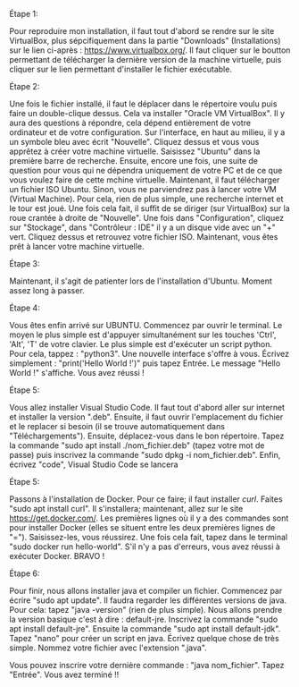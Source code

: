Étape 1:

Pour reproduire mon installation, il faut tout d'abord se rendre sur le site VirtualBox, plus sépcifiquement dans la partie "Downloads" (Installations) sur le lien ci-après : https://www.virtualbox.org/.
Il faut cliquer sur le boutton permettant de télécharger la dernière version de la machine virtuelle, puis cliquer sur le lien permettant d'installer le fichier exécutable.

Étape 2:

Une fois le fichier installé, il faut le déplacer dans le répertoire voulu puis faire un double-clique dessus. Cela va installer "Oracle VM VirtualBox".
Il y aura des questions à répondre, cela dépend entièrement de votre ordinateur et de votre configuration.
Sur l'interface, en haut au milieu, il y a un symbole bleu avec écrit "Nouvelle". Cliquez dessus et vous vous apprêtez à créer votre machine virtuelle. Saisissez "Ubuntu" dans la première barre de recherche.
Ensuite, encore une fois, une suite de question pour vous qui ne dépendra uniquement de votre PC et de ce que vous voulez faire de cette mchine virtuelle.
Maintenant, il faut télécharger un fichier ISO Ubuntu. Sinon, vous ne parviendrez pas à lancer votre VM (Virtual Machine). Pour cela, rien de plus simple, une recherche internet et le tour est joué.
Une fois cela fait, il suffit de se diriger (sur VirtualBox) sur la roue crantée à droite de "Nouvelle". Une fois dans "Configuration", cliquez sur "Stockage", dans "Contrôleur : IDE" il y a un disque vide avec un "+" vert. Cliquez dessus et retrouvez votre fichier ISO.
Maintenant, vous êtes prêt à lancer votre machine virtuelle.

Étape 3:

Maintenant, il s'agit de patienter lors de l'installation d'Ubuntu. Moment assez long à passer.

Étape 4:

Vous êtes enfin arrivé sur UBUNTU.
Commencez par ouvrir le terminal. Le moyen le plus simple est d'appuyer simultanément sur les touches 'Ctrl', 'Alt', 'T' de votre clavier.
Le plus simple est d'exécuter un script python. Pour cela, tappez : "python3". Une nouvelle interface s'offre à vous. Écrivez simplement : "print('Hello World !')" puis tapez Entrée.
Le message "Hello World !" s'affiche. Vous avez réussi !

Étape 5:

Vous allez installer Visual Studio Code.
Il faut tout d'abord aller sur internet et installer la version ".deb". Ensuite, il faut ouvrir l'emplacement du fichier et le replacer si besoin (il se trouve automatiquement dans "Téléchargements"). 
Ensuite, déplacez-vous dans le bon répertoire. Tapez la commande "sudo apt install ./nom_fichier.deb" (tapez votre mot de passe) puis inscrivez la commande "sudo dpkg -i nom_fichier.deb". 
Enfin, écrivez "code", Visual Studio Code se lancera

Étape 5:

Passons à l'installation de Docker.
Pour ce faire; il faut installer _curl_. Faites "sudo apt install curl". Il s'installera; maintenant, allez sur le site https://get.docker.com/. Les premières lignes où il y a des commandes sont pour installer Docker (elles se situent entre les deux premières lignes de "="). Saisissez-les, vous réussirez. Une fois cela fait, tapez dans le terminal "sudo docker run hello-world". S'il n'y a pas d'erreurs, vous avez réussi à exécuter Docker. BRAVO !

Étape 6:

Pour finir, nous allons installer java et compiler un fichier.
Commencez par écrire "sudo apt update".
Il faudra regarder les différentes versions de java. Pour cela: tapez "java -version" (rien de plus simple). Nous allons prendre la version basique c'est à dire : default-jre.
Inscrivez la commande "sudo apt install default-jre".
Ensuite la commande "sudo apt install default-jdk".
Tapez "nano" pour créer un script en java. Écrivez quelque chose de très simple.
Nommez votre fichier avec l'extension ".java".

Vous pouvez inscrire votre dernière commande : "java nom_fichier".
Tapez "Entrée".
Vous avez terminé !!
